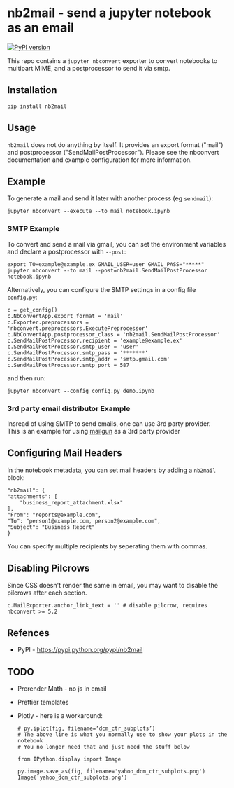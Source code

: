 # nb2mail - send a jupyter notebook as an email

[![PyPI version](https://badge.fury.io/py/nb2mail.svg)](https://badge.fury.io/py/nb2mail)

This repo contains a `jupyter nbconvert` exporter to convert notebooks to multipart MIME, and a postprocessor to
send it via smtp.

## Installation

    pip install nb2mail

## Usage

`nb2mail` does not do anything by itself. It provides an export format
("mail") and postprocessor ("SendMailPostProcessor"). Please see the nbconvert
documentation and example configuration for more information.

## Example

To generate a mail and send it later with another process (eg `sendmail`):

    jupyter nbconvert --execute --to mail notebook.ipynb

### SMTP Example
To convert and send a mail via gmail, you can set the environment
variables and declare a postprocessor with `--post`:

    export TO=example@example.ex GMAIL_USER=user GMAIL_PASS="*****"
    jupyter nbconvert --to mail --post=nb2mail.SendMailPostProcessor notebook.ipynb

Alternatively, you can configure the SMTP settings in a config file `config.py`:

    c = get_config()
    c.NbConvertApp.export_format = 'mail'
    c.Exporter.preprocessors = 'nbconvert.preprocessors.ExecutePreprocessor'
    c.NbConvertApp.postprocessor_class = 'nb2mail.SendMailPostProcessor'
    c.SendMailPostProcessor.recipient = 'example@example.ex'
    c.SendMailPostProcessor.smtp_user = 'user'
    c.SendMailPostProcessor.smtp_pass = '*******'
    c.SendMailPostProcessor.smtp_addr = 'smtp.gmail.com'
    c.SendMailPostProcessor.smtp_port = 587

and then run:

    jupyter nbconvert --config config.py demo.ipynb

### 3rd party email distributor Example
Insread of using SMTP to send emails, one can use 3rd party provider.  
This is an example for using [mailgun](examples/mailgun.ipynb) as a 3rd party provider

## Configuring Mail Headers

In the notebook metadata, you can set mail headers by adding a `nb2mail` block:

    "nb2mail": {
    "attachments": [
        "business_report_attachment.xlsx"
    ],
    "From": "reports@example.com",
    "To": "person1@example.com, person2@example.com",
    "Subject": "Business Report"
    }

You can specify multiple recipients by seperating them with commas.

## Disabling Pilcrows

Since CSS doesn't render the same in email, you may want to disable the pilcrows after each section.

    c.MailExporter.anchor_link_text = '' # disable pilcrow, requires nbconvert >= 5.2

## Refences

  * PyPI - https://pypi.python.org/pypi/nb2mail

## TODO

  * Prerender Math - no js in email
  * Prettier templates
  * Plotly - here is a workaround:

        # py.iplot(fig, filename=‘dcm_ctr_subplots’)
        # The above line is what you normally use to show your plots in the notebook
        # You no longer need that and just need the stuff below

        from IPython.display import Image

        py.image.save_as(fig, filename='yahoo_dcm_ctr_subplots.png')
        Image('yahoo_dcm_ctr_subplots.png')

